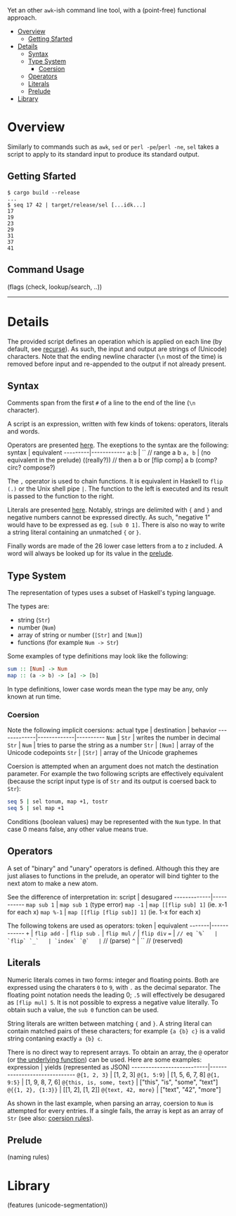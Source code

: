 Yet an other `awk`-ish command line tool, with a
(point-free) functional approach.

- [Overview](#Overview)
  - [Getting Sfarted](#Getting%20Sfarted)
- [Details](#Details)
  - [Syntax](#Syntax)
  - [Type System](#Type%20System)
    - [Coersion](#Coersion)
  - [Operators](#Operators)
  - [Literals](#Literals)
  - [Prelude](#Prelude)
- [Library](#Library)

# Overview

Similarly to commands such as `awk`, `sed` or `perl
-pe`/`perl -ne`, `sel` takes a script to apply to its
standard input to produce its standard output.

## Getting Sfarted

```console
$ cargo build --release
...
$ seq 17 42 | target/release/sel [...idk...]
17
19
23
29
31
37
41
```

## Command Usage

(flags (check, lookup/search, ..))

---

# Details

The provided script defines an operation which is applied
on each line (by default, see [recurse]()). As such,
the input and output are strings of (Unicode) characters.
Note that the ending newline character (`\n` most of the
time) is removed before input and re-appended to the output
if not already present.

## Syntax

Comments span from the first `#` of a line to the end of
the line (`\n` character).

A script is an expression, written with few kinds of
tokens: operators, literals and words.

Operators are presented [here](#Operators). The exeptions
to the syntax are the following:
 syntax  | equivalent
---------|------------
 `a:b`   | `` // range a b
 `a, b`  | (no equivalent in the prelude) ((really?)) // then a b or [flip comp] a b (comp? circ? compose?)

The `,` operator is used to chain functions. It is
equivalent in Haskell to `flip (.)` or the Unix shell pipe
`|`. The function to the left is executed and its result
is passed to the function to the right.

Literals are presented [here](#Literals). Notably, strings
are delimited with `{` and `}` and negative numbers cannot
be expressed directly. As such, "negative 1" would have to
be expressed as eg. `[sub 0 1]`. There is also no way to
write a string literal containing an unmatched `{` or `}`.

Finally words are made of the 26 lower case letters from
a to z included. A word will always be looked up for its
value in the [prelude](#Prelude).

## Type System

The representation of types uses a subset of Haskell's
typing language.

The types are:
 - string (`Str`)
 - number (`Num`)
 - array of string or number (`[Str]` and `[Num]`)
 - functions (for example `Num -> Str`)

Some examples of type definitions may look like the
following:
```hs
sum :: [Num] -> Num
map :: (a -> b) -> [a] -> [b]
```

In type definitions, lower case words mean the type may
be any, only known at run time.

### Coersion

Note the following implicit coersions:
 actual type | destination | behavior
-------------|-------------|----------
 `Num`       | `Str`       | writes the number in decimal
 `Str`       | `Num`       | tries to parse the string as a number
 `Str`       | `[Num]`     | array of the Unicode codepoints
 `Str`       | `[Str]`     | array of the Unicode graphemes

Coersion is attempted when an argument does not match
the destination parameter. For example the two following
scripts are effectively equivalent (because the script
input type is of `Str` and its output is coersed back to
`Str`):
```sh
seq 5 | sel tonum, map +1, tostr
seq 5 | sel map +1
```

Conditions (boolean values) may be represented with the
`Num` type. In that case 0 means false, any other value
means true.

## Operators

A set of "binary" and "unary" operators is defined.
Although this they are just aliases to functions in the
prelude, an operator will bind tighter to the next atom
to make a new atom.

See the difference of interpretation in:
 script      | desugared
-------------|-----------
 `map sub 1` | `map sub 1` (type error)
 `map -1`    | `map [[flip sub] 1]` (ie. x-1 for each x)
 `map %-1`   | `map [[flip [flip sub]] 1]` (ie. 1-x for each x)

The following tokens are used as operators:
 token | equivalent
-------|------------
 `+`   | `flip add`
 `-`   | `flip sub`
 `.`   | `flip mul`
 `/`   | `flip div`
 `=`   | `` // eq
 `%`   | `flip`
 `_`   | `index`
 `@`   | `` // (parse)
 `^`   | `` // (reserved)

## Literals

Numeric literals comes in two forms: integer and floating
points. Both are expressed using the charaters `0` to `9`,
with `.` as the decimal separator. The floating point
notation needs the leading 0; `.5` will effectively be
desugared as `[flip mul] 5`. It is not possible to express
a negative value literally. To obtain such a value, the
`sub 0` function can be used.

String literals are written between matching `{` and
`}`. A string literal can contain matched pairs of these
characters; for example `{a {b} c}` is a valid string
contaning exactly `a {b} c`.

There is no direct way to represent arrays. To obtain an
array, the `@` operator (or [the underlying function]())
can be used. Here are some examples:
 expression                | yields (represented as JSON)
---------------------------|------------------------------
 `@{1, 2, 3}`              | [1, 2, 3]
 `@{1, 5:9}`               | [1, 5, 6, 7, 8]
 `@{1, 9:5}`               | [1, 9, 8, 7, 6]
 `@{this, is, some, text}` | ["this", "is", "some", "text"]
 `@{{1, 2}, {1:3}}`        | [[1, 2], [1, 2]]
 `@{text, 42, more}`       | ["text", "42", "more"]

As shown in the last example, when parsing an array,
coersion to `Num` is attempted for every entries. If
a single fails, the array is kept as an array of `Str`
(see also: [coersion rules](#Coersion)).

## Prelude

(naming rules)

# Library

(features (unicode-segmentation))

